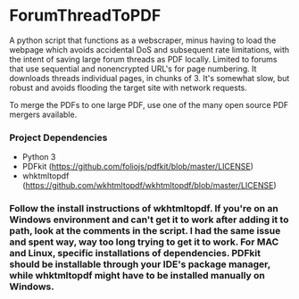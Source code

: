 # ForumThreadToPDF
A python script that functions as a webscraper, minus having to load the webpage which avoids accidental DoS and subsequent rate limitations, with the intent of saving large forum threads as PDF locally. Limited to forums that use sequential and nonencrypted URL's for page numbering. It downloads threads individual pages, in chunks of 3. It's somewhat slow, but robust and avoids flooding the target site with network requests.

To merge the PDFs to one large PDF, use one of the many open source PDF mergers available.


### Project Dependencies
* Python 3
* PDFkit (https://github.com/foliojs/pdfkit/blob/master/LICENSE)
* whktmltopdf (https://github.com/wkhtmltopdf/wkhtmltopdf/blob/master/LICENSE)

### Follow the install instructions of wkhtmltopdf. If you're on an Windows environment and can't get it to work after adding it to path, look at the comments in the script. I had the same issue and spent way, way too long trying to get it to work. For MAC and Linux, specific installations of dependencies. PDFkit should be installable through your IDE's package manager, while whktmltopdf might have to be installed manually on Windows.


